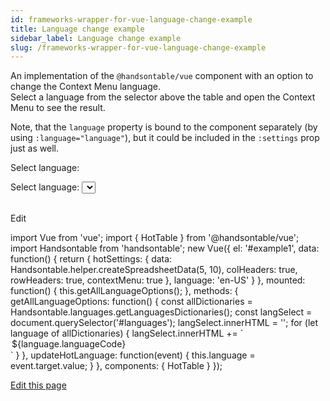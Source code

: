 ```yaml
---
id: frameworks-wrapper-for-vue-language-change-example
title: Language change example
sidebar_label: Language change example
slug: /frameworks-wrapper-for-vue-language-change-example
---
```


An implementation of the `@handsontable/vue` component with an option to change the Context Menu language.  
Select a language from the selector above the table and open the Context Menu to see the result.  
  
Note, that the `language` property is bound to the component separately (by using `:language="language"`), but it could be included in the `:settings` prop just as well.

Select language:  
  

<div id="example1" class="hot"> <label for="languages">Select language: </label><select v-on:change="updateHotLanguage" id="languages"></select><br/><br/> <hot-table :language="language" :settings="hotSettings"></hot-table> </div>

Edit

import Vue from 'vue'; import { HotTable } from '@handsontable/vue'; import Handsontable from 'handsontable'; new Vue({ el: '#example1', data: function() { return { hotSettings: { data: Handsontable.helper.createSpreadsheetData(5, 10), colHeaders: true, rowHeaders: true, contextMenu: true }, language: 'en-US' } }, mounted: function() { this.getAllLanguageOptions(); }, methods: { getAllLanguageOptions: function() { const allDictionaries = Handsontable.languages.getLanguagesDictionaries(); const langSelect = document.querySelector('#languages'); langSelect.innerHTML = ''; for (let language of allDictionaries) { langSelect.innerHTML += \`<option value="${language.languageCode}">${language.languageCode}</option>\` } }, updateHotLanguage: function(event) { this.language = event.target.value; } }, components: { HotTable } });

[Edit this page](https://github.com/handsontable/docs/edit/8.2.0/tutorials/wrapper-for-vue-language-change-example.html)
